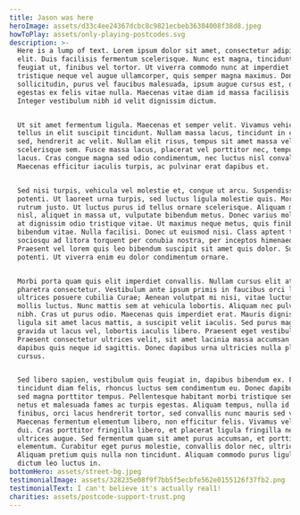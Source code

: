 ```yaml
---
title: Jason was here
heroImage: assets/d33c4ee24367dcbc8c9821ecbeb36304008f38d8.jpeg
howToPlay: assets/only-playing-postcodes.svg
description: >-
  Here is a lump of text. Lorem ipsum dolor sit amet, consectetur adipiscing
  elit. Duis facilisis fermentum scelerisque. Nunc est magna, tincidunt eu
  feugiat ut, finibus vel tortor. Ut viverra commodo nunc at imperdiet. Ut
  tristique neque vel augue ullamcorper, quis semper magna maximus. Donec
  sollicitudin, purus vel faucibus malesuada, ipsum augue cursus est, dictum
  egestas ex felis vitae nulla. Maecenas vitae diam id massa facilisis rhoncus.
  Integer vestibulum nibh id velit dignissim dictum.


  Ut sit amet fermentum ligula. Maecenas et semper velit. Vivamus vehicula
  tellus in elit suscipit tincidunt. Nullam massa lacus, tincidunt in convallis
  sed, hendrerit ac velit. Nullam elit risus, tempus sit amet massa vel, aliquam
  scelerisque sem. Fusce massa lacus, placerat vel porttitor nec, tempus at
  lacus. Cras congue magna sed odio condimentum, nec luctus nisl convallis.
  Maecenas efficitur iaculis turpis, ac pulvinar erat dapibus et.


  Sed nisi turpis, vehicula vel molestie et, congue ut arcu. Suspendisse
  potenti. Ut laoreet urna turpis, sed luctus ligula molestie quis. Morbi in
  rutrum justo. Ut luctus purus id tellus ornare scelerisque. Aliquam mauris
  nisl, aliquet in massa ut, vulputate bibendum metus. Donec varius mollis eros,
  at dignissim odio tristique vitae. Ut maximus neque metus, quis finibus neque
  bibendum vitae. Nulla facilisi. Donec ut euismod nisi. Class aptent taciti
  sociosqu ad litora torquent per conubia nostra, per inceptos himenaeos.
  Praesent vel lorem quis leo bibendum suscipit sit amet quis dolor. Suspendisse
  potenti. Ut viverra enim eu dolor condimentum ornare.


  Morbi porta quam quis elit imperdiet convallis. Nullam cursus elit at lorem
  pharetra consectetur. Vestibulum ante ipsum primis in faucibus orci luctus et
  ultrices posuere cubilia Curae; Aenean volutpat mi nisi, vitae luctus neque
  mollis luctus. Nunc mattis sem at vehicula lobortis. Aliquam nec pulvinar
  nibh. Cras ut purus odio. Maecenas quis imperdiet erat. Mauris dignissim
  ligula sit amet lacus mattis, a suscipit velit iaculis. Sed purus magna,
  gravida ut lacus vel, lobortis iaculis libero. Praesent eget vestibulum eros.
  Praesent consectetur ultrices velit, sit amet lacinia massa accumsan ac. Nunc
  dapibus quis neque id sagittis. Donec dapibus urna ultricies nulla placerat
  cursus.


  Sed libero sapien, vestibulum quis feugiat in, dapibus bibendum ex. Fusce
  tincidunt diam felis, rhoncus luctus sem condimentum eu. Donec dapibus enim
  sed magna porttitor tempus. Pellentesque habitant morbi tristique senectus et
  netus et malesuada fames ac turpis egestas. Aliquam tempus, nulla id efficitur
  finibus, orci lacus hendrerit tortor, sed convallis nunc mauris sed velit.
  Maecenas fermentum elementum libero, non efficitur felis. Vivamus vel magna
  dui. Cras porttitor fringilla libero, et placerat ligula fringilla nec. Sed a
  ultrices augue. Sed fermentum quam sit amet purus accumsan, et porttitor urna
  elementum. Curabitur eget purus molestie, convallis dolor nec, ultrices nibh.
  Aliquam pretium quis nulla non tincidunt. Aliquam commodo purus ligula, sed
  dictum leo luctus in.
bottomHero: assets/street-bg.jpeg
testimonialImage: assets/328235e08f9f7bb5f5ecbfe562e0155126f37fb2.png
testimonialText: I can't believe it's actually real1!
charities: assets/postcode-support-trust.png
---
```


